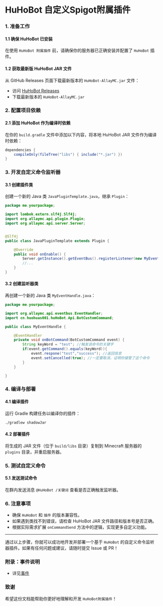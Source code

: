 # HuHoBot 自定义Spigot附属插件

### 1. 准备工作

#### 1.1 确保 HuHoBot 已安装

在使用 `HuHoBot 附属插件` 前，请确保你的服务器已正确安装并配置了 `HuHoBot` 插件。

#### 1.2 获取最新版 HuHoBot JAR 文件

从 GitHub Releases 页面下载最新版本的 `HuHoBot-AllayMC.jar` 文件：

- 访问 [HuHoBot Releases](https://github.com/HuHoBot/AllayMCAdapter/releases)
- 下载最新版本的 `HuHoBot-AllayMC.jar`

### 2. 配置项目依赖

#### 2.1 添加 HuHoBot 作为编译时依赖

在你的 `build.gradle` 文件中添加以下内容，将本地 HuHoBot JAR 文件作为编译时依赖：

```gradle 
dependencies {
    compileOnly(fileTree("libs") { include("*.jar") })
}
```

### 3. 开发自定义命令监听器

#### 3.1 创建插件类

创建一个新的 Java 类 `JavaPluginTemplate.java`，继承 `Plugin`：

```java 
package me.yourpackage;

import lombok.extern.slf4j.Slf4j;
import org.allaymc.api.plugin.Plugin;
import org.allaymc.api.server.Server;


@Slf4j
public class JavaPluginTemplate extends Plugin {

    @Override
    public void onEnable() {
        Server.getInstance().getEventBus().registerListener(new MyEventHandle()); //注册事件监听器
        //... 
    }
}
```

#### 3.2 创建监听器类

再创建一个新的 Java 类 `MyEventHandle.java`：

```java 
package me.yourpackage;

import org.allaymc.api.eventbus.EventHandler;
import cn.huohuas001.huHoBot.Api.BotCustomCommand;

public class MyEventHandle {

    @EventHandler
    private void onBotCommand(BotCustomCommand event) {
        String keyWord = "test"; //触发该命令的关键字
        if(event.getCommand().equals(keyWord)){
            event.respone("test","success"); //返回信息
            event.setCancelled(true); //一定要取消，证明你接管了这个命令
        }
    }

}
```

### 4. 编译与部署

#### 4.1 编译插件

运行 Gradle 构建任务以编译你的插件：

```bash 
./gradlew shadowJar
```

#### 4.2 部署插件

将生成的 JAR 文件（位于 `build/libs` 目录）复制到 Minecraft 服务器的 `plugins` 目录，并重启服务器。

### 5. 测试自定义命令

#### 5.1 发送测试命令

在群内发送消息 `@HuHoBot /关键词` 查看是否正确触发监听器。

### 6. 注意事项

- 确保 `HuHoBot` 和 `插件` 的版本兼容性。
- 如果遇到类找不到错误，请检查 HuHoBot JAR 文件路径和版本号是否正确。
- 根据实际需求扩展 `onCommandSend` 方法中的逻辑，实现更多自定义功能。

---

通过以上步骤，你就可以成功地开发并部署一个基于 `HuHoBot` 的自定义命令监听器插件。如果有任何问题或建议，请随时提交 Issue 或
PR！

### 附录：事件说明
- 详见[事件](Events.md)

### 致谢
希望这份文档能帮助你更好地理解和开发 `HuHoBot附属插件`！
